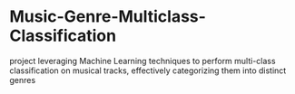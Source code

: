 # Music-Genre-Multiclass-Classification
project leveraging Machine Learning techniques to perform multi-class classification on musical tracks, effectively categorizing them into distinct genres
